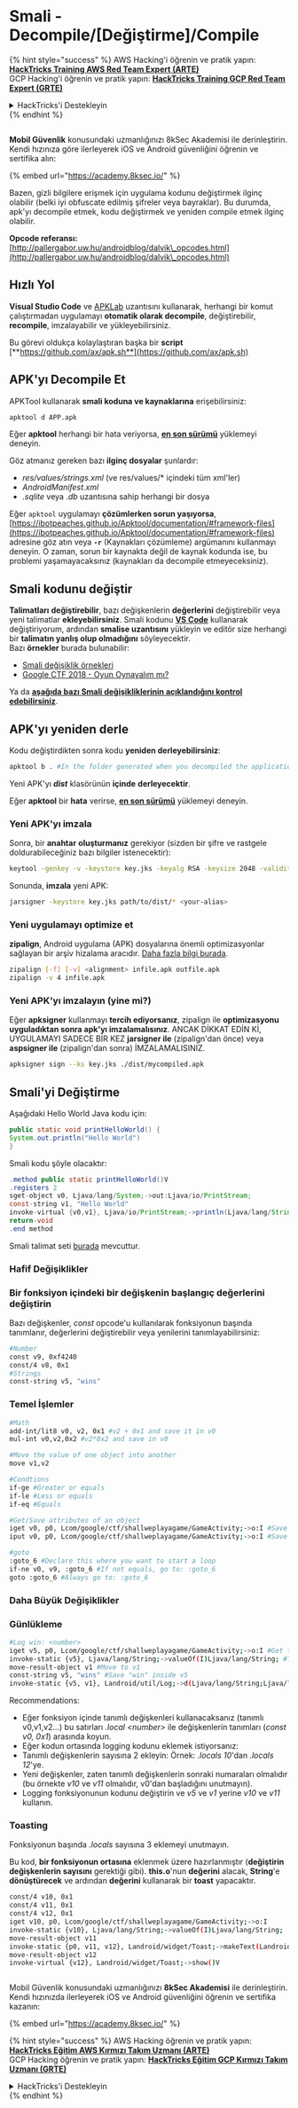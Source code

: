 # Smali - Decompile/\[Değiştirme]/Compile

{% hint style="success" %}
AWS Hacking'i öğrenin ve pratik yapın:<img src="/.gitbook/assets/arte.png" alt="" data-size="line">[**HackTricks Training AWS Red Team Expert (ARTE)**](https://training.hacktricks.xyz/courses/arte)<img src="/.gitbook/assets/arte.png" alt="" data-size="line">\
GCP Hacking'i öğrenin ve pratik yapın: <img src="/.gitbook/assets/grte.png" alt="" data-size="line">[**HackTricks Training GCP Red Team Expert (GRTE)**<img src="/.gitbook/assets/grte.png" alt="" data-size="line">](https://training.hacktricks.xyz/courses/grte)

<details>

<summary>HackTricks'i Destekleyin</summary>

* [**abonelik planlarını**](https://github.com/sponsors/carlospolop) kontrol edin!
* **💬 [**Discord grubuna**](https://discord.gg/hRep4RUj7f) veya [**telegram grubuna**](https://t.me/peass) katılın ya da **Twitter'da** 🐦 [**@hacktricks\_live**](https://twitter.com/hacktricks\_live)** bizi takip edin.**
* **Hacking ipuçlarını paylaşmak için** [**HackTricks**](https://github.com/carlospolop/hacktricks) ve [**HackTricks Cloud**](https://github.com/carlospolop/hacktricks-cloud) github reposuna PR gönderin.

</details>
{% endhint %}

<figure><img src="/.gitbook/assets/image (2).png" alt=""><figcaption></figcaption></figure>

**Mobil Güvenlik** konusundaki uzmanlığınızı 8kSec Akademisi ile derinleştirin. Kendi hızınıza göre ilerleyerek iOS ve Android güvenliğini öğrenin ve sertifika alın:

{% embed url="https://academy.8ksec.io/" %}

Bazen, gizli bilgilere erişmek için uygulama kodunu değiştirmek ilginç olabilir (belki iyi obfuscate edilmiş şifreler veya bayraklar). Bu durumda, apk'yı decompile etmek, kodu değiştirmek ve yeniden compile etmek ilginç olabilir.

**Opcode referansı:** [http://pallergabor.uw.hu/androidblog/dalvik\_opcodes.html](http://pallergabor.uw.hu/androidblog/dalvik\_opcodes.html)

## Hızlı Yol

**Visual Studio Code** ve [APKLab](https://github.com/APKLab/APKLab) uzantısını kullanarak, herhangi bir komut çalıştırmadan uygulamayı **otomatik olarak decompile**, değiştirebilir, **recompile**, imzalayabilir ve yükleyebilirsiniz.

Bu görevi oldukça kolaylaştıran başka bir **script** [**https://github.com/ax/apk.sh**](https://github.com/ax/apk.sh)

## APK'yı Decompile Et

APKTool kullanarak **smali koduna ve kaynaklarına** erişebilirsiniz:
```bash
apktool d APP.apk
```
Eğer **apktool** herhangi bir hata veriyorsa, [**en son sürümü**](https://ibotpeaches.github.io/Apktool/install/) yüklemeyi deneyin.

Göz atmanız gereken bazı **ilginç dosyalar** şunlardır:

* _res/values/strings.xml_ (ve res/values/* içindeki tüm xml'ler)
* _AndroidManifest.xml_
* _.sqlite_ veya _.db_ uzantısına sahip herhangi bir dosya

Eğer `apktool` uygulamayı **çözümlerken sorun yaşıyorsa**, [https://ibotpeaches.github.io/Apktool/documentation/#framework-files](https://ibotpeaches.github.io/Apktool/documentation/#framework-files) adresine göz atın veya **`-r`** (Kaynakları çözümleme) argümanını kullanmayı deneyin. O zaman, sorun bir kaynakta değil de kaynak kodunda ise, bu problemi yaşamayacaksınız (kaynakları da decompile etmeyeceksiniz).

## Smali kodunu değiştir

**Talimatları** **değiştirebilir**, bazı değişkenlerin **değerlerini** değiştirebilir veya yeni talimatlar **ekleyebilirsiniz**. Smali kodunu [**VS Code**](https://code.visualstudio.com) kullanarak değiştiriyorum, ardından **smalise uzantısını** yükleyin ve editör size herhangi bir **talimatın yanlış olup olmadığını** söyleyecektir.\
Bazı **örnekler** burada bulunabilir:

* [Smali değişiklik örnekleri](smali-changes.md)
* [Google CTF 2018 - Oyun Oynayalım mı?](google-ctf-2018-shall-we-play-a-game.md)

Ya da [**aşağıda bazı Smali değişikliklerinin açıklandığını kontrol edebilirsiniz**](smali-changes.md#modifying-smali).

## APK'yı yeniden derle

Kodu değiştirdikten sonra kodu **yeniden derleyebilirsiniz**:
```bash
apktool b . #In the folder generated when you decompiled the application
```
Yeni APK'yı _**dist**_ klasörünün **içinde** **derleyecektir**.

Eğer **apktool** bir **hata** verirse, [**en son sürümü**](https://ibotpeaches.github.io/Apktool/install/) yüklemeyi deneyin.

### **Yeni APK'yı imzala**

Sonra, bir **anahtar** **oluşturmanız** gerekiyor (sizden bir şifre ve rastgele doldurabileceğiniz bazı bilgiler istenecektir):
```bash
keytool -genkey -v -keystore key.jks -keyalg RSA -keysize 2048 -validity 10000 -alias <your-alias>
```
Sonunda, **imzala** yeni APK:
```bash
jarsigner -keystore key.jks path/to/dist/* <your-alias>
```
### Yeni uygulamayı optimize et

**zipalign**, Android uygulama (APK) dosyalarına önemli optimizasyonlar sağlayan bir arşiv hizalama aracıdır. [Daha fazla bilgi burada](https://developer.android.com/studio/command-line/zipalign).
```bash
zipalign [-f] [-v] <alignment> infile.apk outfile.apk
zipalign -v 4 infile.apk
```
### **Yeni APK'yı imzalayın (yine mi?)**

Eğer **apksigner** kullanmayı **tercih ediyorsanız**, zipalign ile **optimizasyonu uyguladıktan sonra apk'yı imzalamalısınız**. ANCAK DİKKAT EDİN Kİ, UYGULAMAYI SADECE BİR KEZ **jarsigner ile** (zipalign'dan önce) veya **aspsigner ile** (zipalign'dan sonra) İMZALAMALISINIZ.
```bash
apksigner sign --ks key.jks ./dist/mycompiled.apk
```
## Smali'yi Değiştirme

Aşağıdaki Hello World Java kodu için:
```java
public static void printHelloWorld() {
System.out.println("Hello World")
}
```
Smali kodu şöyle olacaktır:
```java
.method public static printHelloWorld()V
.registers 2
sget-object v0, Ljava/lang/System;->out:Ljava/io/PrintStream;
const-string v1, "Hello World"
invoke-virtual {v0,v1}, Ljava/io/PrintStream;->println(Ljava/lang/String;)V
return-void
.end method
```
Smali talimat seti [burada](https://source.android.com/devices/tech/dalvik/dalvik-bytecode#instructions) mevcuttur.

### Hafif Değişiklikler

### Bir fonksiyon içindeki bir değişkenin başlangıç değerlerini değiştirin

Bazı değişkenler, _const_ opcode'u kullanılarak fonksiyonun başında tanımlanır, değerlerini değiştirebilir veya yenilerini tanımlayabilirsiniz:
```bash
#Number
const v9, 0xf4240
const/4 v8, 0x1
#Strings
const-string v5, "wins"
```
### Temel İşlemler
```bash
#Math
add-int/lit8 v0, v2, 0x1 #v2 + 0x1 and save it in v0
mul-int v0,v2,0x2 #v2*0x2 and save in v0

#Move the value of one object into another
move v1,v2

#Condtions
if-ge #Greater or equals
if-le #Less or equals
if-eq #Equals

#Get/Save attributes of an object
iget v0, p0, Lcom/google/ctf/shallweplayagame/GameActivity;->o:I #Save this.o inside v0
iput v0, p0, Lcom/google/ctf/shallweplayagame/GameActivity;->o:I #Save v0 inside this.o

#goto
:goto_6 #Declare this where you want to start a loop
if-ne v0, v9, :goto_6 #If not equals, go to: :goto_6
goto :goto_6 #Always go to: :goto_6
```
### Daha Büyük Değişiklikler

### Günlükleme
```bash
#Log win: <number>
iget v5, p0, Lcom/google/ctf/shallweplayagame/GameActivity;->o:I #Get this.o inside v5
invoke-static {v5}, Ljava/lang/String;->valueOf(I)Ljava/lang/String; #Transform number to String
move-result-object v1 #Move to v1
const-string v5, "wins" #Save "win" inside v5
invoke-static {v5, v1}, Landroid/util/Log;->d(Ljava/lang/String;Ljava/lang/String;)I #Logging "Wins: <num>"
```
Recommendations:

* Eğer fonksiyon içinde tanımlı değişkenleri kullanacaksanız (tanımlı v0,v1,v2...) bu satırları _.local \<number>_ ile değişkenlerin tanımları (_const v0, 0x1_) arasında koyun.
* Eğer kodun ortasında logging kodunu eklemek istiyorsanız:
* Tanımlı değişkenlerin sayısına 2 ekleyin: Örnek: _.locals 10_'dan _.locals 12_'ye.
* Yeni değişkenler, zaten tanımlı değişkenlerin sonraki numaraları olmalıdır (bu örnekte _v10_ ve _v11_ olmalıdır, v0'dan başladığını unutmayın).
* Logging fonksiyonunun kodunu değiştirin ve _v5_ ve _v1_ yerine _v10_ ve _v11_ kullanın.

### Toasting

Fonksiyonun başında _.locals_ sayısına 3 eklemeyi unutmayın.

Bu kod, **bir fonksiyonun ortasına** eklenmek üzere hazırlanmıştır (**değiştirin** **değişkenlerin** **sayısını** gerektiği gibi). **this.o**'nun **değerini** alacak, **String**'e **dönüştürecek** ve ardından **değerini** kullanarak bir **toast** yapacaktır.
```bash
const/4 v10, 0x1
const/4 v11, 0x1
const/4 v12, 0x1
iget v10, p0, Lcom/google/ctf/shallweplayagame/GameActivity;->o:I
invoke-static {v10}, Ljava/lang/String;->valueOf(I)Ljava/lang/String;
move-result-object v11
invoke-static {p0, v11, v12}, Landroid/widget/Toast;->makeText(Landroid/content/Context;Ljava/lang/CharSequence;I)Landroid/widget/Toast;
move-result-object v12
invoke-virtual {v12}, Landroid/widget/Toast;->show()V
```
<figure><img src="/.gitbook/assets/image (2).png" alt=""><figcaption></figcaption></figure>

Mobil Güvenlik konusundaki uzmanlığınızı **8kSec Akademisi** ile derinleştirin. Kendi hızınızda ilerleyerek iOS ve Android güvenliğini öğrenin ve sertifika kazanın:

{% embed url="https://academy.8ksec.io/" %}

{% hint style="success" %}
AWS Hacking öğrenin ve pratik yapın:<img src="/.gitbook/assets/arte.png" alt="" data-size="line">[**HackTricks Eğitim AWS Kırmızı Takım Uzmanı (ARTE)**](https://training.hacktricks.xyz/courses/arte)<img src="/.gitbook/assets/arte.png" alt="" data-size="line">\
GCP Hacking öğrenin ve pratik yapın: <img src="/.gitbook/assets/grte.png" alt="" data-size="line">[**HackTricks Eğitim GCP Kırmızı Takım Uzmanı (GRTE)**<img src="/.gitbook/assets/grte.png" alt="" data-size="line">](https://training.hacktricks.xyz/courses/grte)

<details>

<summary>HackTricks'i Destekleyin</summary>

* [**abonelik planlarını**](https://github.com/sponsors/carlospolop) kontrol edin!
* **💬 [**Discord grubuna**](https://discord.gg/hRep4RUj7f) veya [**telegram grubuna**](https://t.me/peass) katılın ya da **Twitter**'da **bizi takip edin** 🐦 [**@hacktricks\_live**](https://twitter.com/hacktricks\_live)**.**
* **Hacking ipuçlarını paylaşmak için** [**HackTricks**](https://github.com/carlospolop/hacktricks) ve [**HackTricks Cloud**](https://github.com/carlospolop/hacktricks-cloud) github reposuna PR gönderin.

</details>
{% endhint %}
